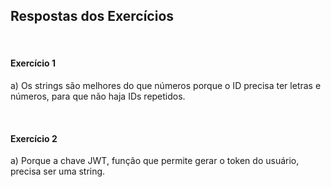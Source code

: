 <h2>Respostas dos Exercícios</h2>
<br>
<h4>Exercício 1</h4>
<p>a) Os strings são melhores do que números porque o ID precisa ter letras e números, para que não haja IDs repetidos.</p>
<br>
<h4>Exercício 2</h4>
<p>a) Porque a chave JWT, função que permite gerar o token do usuário, precisa ser uma string.</p>